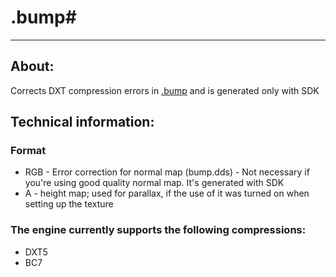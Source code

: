 # .bump#

___

## About:

Corrects DXT compression errors in [.bump](bump.md) and is generated only with SDK

## Technical information:

### Format

- RGB - Error correction for normal map (bump.dds) - Not necessary if you're using good quality normal map. It's generated with SDK
- A - height map; used for parallax, if the use of it was turned on when setting up the texture

### The engine currently supports the following compressions:

- DXT5
- BC7